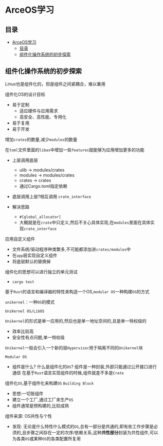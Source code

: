 # ArceOS学习

## 目录

- [ArceOS学习](#arceos学习)
  - [目录](#目录)
  - [组件化操作系统的初步探索](#组件化操作系统的初步探索)

## 组件化操作系统的初步探索

Linux也是组件化的，但是组件之间紧耦合，难以重用

组件化OS的设计目标
- 易于定制
  - 适应硬件与应用需求
  - 高安全、高性能、专用化
- 易于复用
- 易于开发

增加`crates`的数量,减少`modules`的数量

在`toml`文件里面的`libax`中增加一些`features`就能够为应用增加更多的功能

- 上层调用底层
    - ulib -> modules/crates
    - modules -> modules/crates
    - crates -> crates
    - 通过Cargo.toml指定依赖

- 底层调用上层?相互调用
  `crate_interface`

- 解决思路
  - `#[global_allocator]`
  - 大概就是在`crate`中只定义,然后不关心具体实现,在`modules`里面在具体实现`crate_interface`

应用自定义组件
- 文件系统/驱动程序种类繁多,不可能都添加进`crates/modules`中
- 在`app`层实现自定义组件
- 将底层默认的替换掉

组件化的思想可以进行独立的单元测试
- `cargo test`

基于`Rust`的语言和编译器的特性来构造一个OS,`modular OS`一种构建`OS`的方式

`unikernel`：一种`OS`的模式

`UniKernel OS/LibOS`

`Unikernel`的形式是单一应用的,然后也是单一地址空间的,且是单一特权级的
- 效率比较高
- 安全性有点问题,单一特权级

`Unikernel`一般会引入一个新的层`Hypervisor`用于隔离不同的`Unikernel`块

`Modular OS`
- 组件是什么? 什么是组件化的`OS`?
  组件是一种封装,外部只能通过公开接口进行通信
  在基于`Rust`语言实现组件的时候,组件就差不多是`Crate`

组件化`OS`,基于组件化来构建`OS` `Building Block`
- 思想:一切皆组件
- 建立一个工厂,通过工厂来生产`OS`
- 组件通常是预构建的,比较成熟

组件来源: OS共性与个性
- 发现: 无论是什么特性什么模式的`OS`,总有一部分是共通的,即有些工作步骤是必须的,且步骤之间存在一定的次序/依赖关系,这种**共性部分**封装为共性组件,可以为各类`OS`或某种`OS`的各类配置所复用

